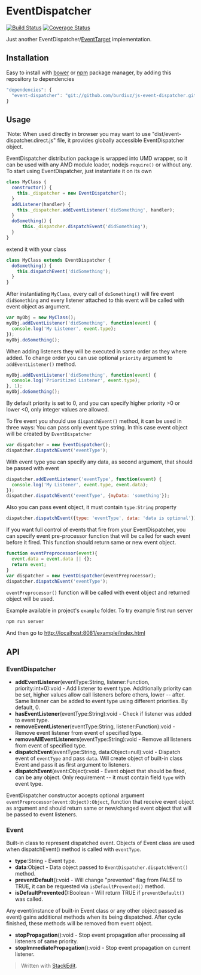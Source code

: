 # EventDispatcher

[![Build Status](https://travis-ci.org/burdiuz/js-event-dispatcher.svg?branch=master)](https://travis-ci.org/burdiuz/js-event-dispatcher)
[![Coverage Status](https://coveralls.io/repos/github/burdiuz/js-event-dispatcher/badge.svg?branch=master)](https://coveralls.io/github/burdiuz/js-event-dispatcher?branch=master)

Just another EventDispatcher/[EventTarget](https://developer.mozilla.org/en-US/docs/Web/API/EventTarget) implementation.

## Installation
Easy to install with [bower](http://bower.io/) or [npm](https://www.npmjs.com/) package manager, by adding this repository to dependencies
```javascript
"dependencies": {
  "event-dispatcher": "git://github.com/burdiuz/js-event-dispatcher.git"
}
```

## Usage
`Note: When used directly in browser you may want to use "dist/event-dispatcher.direct.js" file, it provides globally accessible EventDispatcher object.  

EventDispatcher distribution package is wrapped into UMD wrapper, so it can be used with any AMD module loader, nodejs `require()` or without any.
To start using EventDispatcher, just instantiate it on its own
```javascript
class MyClass {
  constructor() {
    this._dispatcher = new EventDispatcher();
  }
  addListener(handler) {
    this._dispatcher.addEventListener('didSomething', handler);
  }
  doSomething() {
	  this._dispatcher.dispatchEvent('didSomething');
  }
}
```
extend it with your class
```javascript
class MyClass extends EventDispatcher {
  doSomething() {
    this.dispatchEvent('didSomething');
  }
}
```
After instantiating `MyClass`, every call of `doSomething()` will fire event `didSomething` and every listener attached to this event will be called with event object as argument.
```javascript
var myObj = new MyClass();
myObj.addEventListener('didSomething', function(event) {
  console.log('My Listener', event.type);
});
myObj.doSomething();
```
When adding listeners they will be executed in same order as they where added. To change order you can use optional `priority` argument to `addEventListener()` method.
```javascript
myObj.addEventListener('didSomething', function(event) {
  console.log('Prioritized Listener', event.type);
}, 1);
myObj.doSomething();
```
By default priority is set to 0, and you can specify higher priority >0 or lower <0, only integer values are allowed.

To fire event you should use `dispatchEvent()` method, it can be used in three ways:
You can pass only event type string. In this case event object will be created by `EventDispatcher`
```javascript
var dispatcher = new EventDispatcher();
dispatcher.dispatchEvent('eventType');
```
With event type you can specify any data, as second argument, that should be passed with event
```javascript
dispatcher.addEventListener('eventType', function(event) {
  console.log('My Listener', event.type, event.data);
});
dispatcher.dispatchEvent('eventType', {myData: 'something'});
```
Also you can pass event object, it must contain `type:String` property
```javascript
dispatcher.dispatchEvent({type: 'eventType', data: 'data is optional'});
```

If you want full control of events that fire from your EventDispatcher, you can specify event pre-processor function that will be called for each event before it fired. This function should return same or new event object.
```javascript
function eventPreprocessor(event){
  event.data = event.data || {};
  return event;
}
var dispatcher = new EventDispatcher(eventPreprocessor);
dispatcher.dispatchEvent('eventType');
```
`eventPreprocessor()` function will be called with event object and returned object will be used.  
  
Example available in project's `example` folder. To try example first run server
```javascript
npm run server
```
And then go to [http://localhost:8081/example/index.html](http://localhost:8081/example/index.html)

## API

### EventDispatcher
* **addEventListener**(eventType:String, listener:Function, priority:int=0):void - Add listener to event type. Additionally priority can be set, higher values allow call listeners before others, lower -- after. Same listener can be added to event type using different priorities. By default, 0. 
* **hasEventListener**(eventType:String):void - Check if listener was added to event type. 
* **removeEventListener**(eventType:String, listener:Function):void - Remove event listener from event of specified type.
* **removeAllEventListeners**(eventType:String):void - Remove all listeners from event of specified type.
* **dispatchEvent**(eventType:String, data:Object=null):void - Dispatch event of `eventType` and pass `data`. Will create object of built-in class Event and pass it as first argument  to listeners.
* **dispatchEvent**(event:Object):void - Event object that should be fired, can be any object. Only requirement -- it must contain field `type` with event type.

EventDispatcher constructor accepts optional argument `eventPreprocessor(event:Object):Object`, function that receive event object as argument and should return same or new/changed event object that will be passed to event listeners.    

### Event
Built-in class to represent dispatched event.
Objects of Event class are used when dispatchEvent() method is called with `eventType`. 
* **type**:String - Event type.
* **data**:Object - Data object passed to `EventDispatcher.dispatchEvent()` method.
* **preventDefault**():void - Will change "prevented" flag from FALSE to TRUE, it can be requested via `isDefaultPrevented()` method.
* **isDefaultPrevented**():Boolean - Will return TRUE if `preventDefault()` was called.

Any event(instance of built-in Event class or any other object passed as event) gains additional methods when its being dispatched. After cycle finished, these methods will be removed from event object.
* **stopPropagation**():void - Stop event propagation after processing all listeners of same priority.
* **stopImmediatePropagation**():void - Stop event propagation on current listener.  
  
  
> Written with [StackEdit](https://stackedit.io/).

